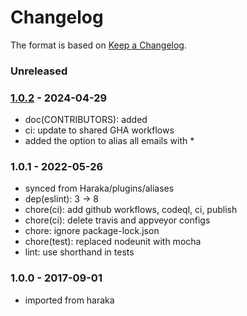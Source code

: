 # Changelog

The format is based on [Keep a Changelog](https://keepachangelog.com/).

### Unreleased

### [1.0.2] - 2024-04-29

- doc(CONTRIBUTORS): added
- ci: update to shared GHA workflows
- added the option to alias all emails with *

### 1.0.1 - 2022-05-26

- synced from Haraka/plugins/aliases
- dep(eslint): 3 -> 8
- chore(ci): add github workflows, codeql, ci, publish
- chore(ci): delete travis and appveyor configs
- chore: ignore package-lock.json
- chore(test): replaced nodeunit with mocha
- lint: use shorthand in tests

### 1.0.0 - 2017-09-01

- imported from haraka

[1.0.2]: https://github.com/haraka/haraka-plugin-aliases/releases/tag/v1.0.2
